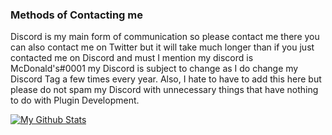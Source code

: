 ### Methods of Contacting me
Discord is my main form of communication so please contact me there you can also contact me on Twitter but it will take much longer than if you just contacted me on Discord and must I mention my discord is McDonald's#0001 my Discord is subject to change as I do change my Discord Tag a few times every year. Also, I hate to have to add this here but please do not spam my Discord with unnecessary things that have nothing to do with Plugin Development.

[![My Github Stats](https://github-readme-stats.vercel.app/api?username=hyperskys&count_private=true&show_icons=true&theme=dark)](https://dev.hyperskys.net/)
